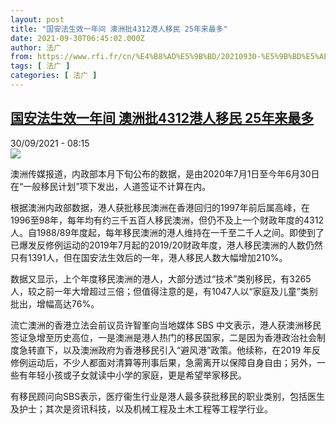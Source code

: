 ```yaml
---
layout: post
title: "国安法生效一年间 澳洲批4312港人移民 25年来最多"
date: 2021-09-30T06:45:02.000Z
author: 法广
from: https://www.rfi.fr/cn/%E4%B8%AD%E5%9B%BD/20210930-%E5%9B%BD%E5%AE%89%E6%B3%95%E7%94%9F%E6%95%88%E4%B8%80%E5%B9%B4%E9%97%B4-%E6%BE%B3%E6%B4%B2%E6%89%B94312%E6%B8%AF%E4%BA%BA%E7%A7%BB%E6%B0%91-25%E5%B9%B4%E6%9D%A5%E6%9C%80%E5%A4%9A
tags: [ 法广 ]
categories: [ 法广 ]
---
```

<!--1632984302000-->
[国安法生效一年间 澳洲批4312港人移民 25年来最多](https://www.rfi.fr/cn/%E4%B8%AD%E5%9B%BD/20210930-%E5%9B%BD%E5%AE%89%E6%B3%95%E7%94%9F%E6%95%88%E4%B8%80%E5%B9%B4%E9%97%B4-%E6%BE%B3%E6%B4%B2%E6%89%B94312%E6%B8%AF%E4%BA%BA%E7%A7%BB%E6%B0%91-25%E5%B9%B4%E6%9D%A5%E6%9C%80%E5%A4%9A)
------

<div>
<div>30/09/2021 - 08:15</div><img src="https://s.rfi.fr/media/display/57e2a628-4146-11eb-b5d8-005056bfd1d9/xn-1.jpg"><div >                    <p>澳洲传媒报道，内政部本月下旬公布的数据，是由2020年7月1日至今年6月30日在“一般移民计划”项下发出，人道签证不计算在内。</p><p>根据澳洲内政部数据，港人获批移民澳洲在香港回归的1997年前后属高峰，在1996至98年，每年均有约三千五百人移民澳洲，但仍不及上一个财政年度的4312人。自1988/89年度起，每年移民澳洲的港人维持在一千至二千人之间。即使到了已爆发反修例运动的2019年7月起的2019/20财政年度，港人移民澳洲的人数仍然只有1391人，但在国安法生效后的一年，港人移民人数大幅增加210%。</p><p>数据又显示，上个年度移民澳洲的港人，大部分透过“技术”类别移民，有3265人，较之前一年大增超过三倍；但值得注意的是，有1047人以“家庭及儿童”类别批出，增幅高达76%。</p><p>流亡澳洲的香港立法会前议员许智峯向当地媒体 SBS 中文表示，港人获澳洲移民签证急增至历史高位，一是澳洲是港人热门的移民国家，二是因为香港政治社会制度急转直下，以及澳洲政府为香港移民引入“避风港”政策。他续称，在2019 年反修例运动后，不少人都面对清算等刑事后果，急需离开以保障自身自由；另外，一些有年轻小孩或子女就读中小学的家庭，更是希望举家移民。</p><p>有移民顾问向SBS表示，医疗衞生行业是港人最多获批移民的职业类别，包括医生及护士；其次是资讯科技，以及机械工程及土木工程等工程学行业。</p>                                            <div data-selfpromo-newsletter>    </div>    <div data-selfpromo-app>    </div>                </div>
</div>
